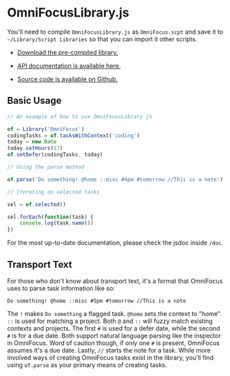# OmniFocusLibrary.js

You'll need to compile `OmniFocusLibrary.js` as `OmniFocus.scpt` and save it to `~/Library/Script Libraries` so that you can import it other scripts.

- [Download the pre-compiled library.](http://pixelsnatch.com/omnifocus/OmniFocus.scpt)

- [API documentation is available here.](http://pixelsnatch.com/omnifocus/doc/index.html)

- [Source code is available on Github.](http://github.com/brandonpittman/omnifocus)

## Basic Usage

~~~javascript
// An example of how to use OmniFocusLibrary.js

of = Library('OmniFocus')
codingTasks = of.tasksWithContext('coding')
today = new Date
today.setHours(17)
of.setDefer(codingTasks, today)

// Using the parse method

of.parse('Do something! @home ::misc #4pm #tomorrow //This is a note')

// Iterating on selected tasks

sel = of.selected()

sel.forEach(function(task) {
    console.log(task.name())
})
~~~

For the most up-to-date documentation, please check the jsdoc inside `/doc`.

## Transport Text

For those who don't know about transport text, it's a format that OmniFocus uses to parse task information like so:

`Do something! @home ::misc #5pm #tomorrow //This is a note`

The `!` makes `Do something` a flagged task. `@home` sets the context to "home". `::` is used for matching a project. Both `@` and `::` will fuzzy match existing contexts and projects. The first `#` is used for a defer date, while the second `#` is for a due date. Both support natural language parsing like the inspector in OmniFocus. Word of caution though, if only one `#` is present, OmniFocus assumes it's a due date. Lastly, `//` starts the note for a task. While more involved ways of creating OmniFocus tasks exist in the library, you'll find using `of.parse` as your primary means of creating tasks.

